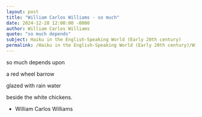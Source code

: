 ```yaml
---
layout: post
title: "William Carlos Williams - so much"
date: 2024-12-28 12:00:00 -0000
author: William Carlos Williams
quote: "so much depends"
subject: Haiku in the English-Speaking World (Early 20th century)
permalink: /Haiku in the English-Speaking World (Early 20th century)/William Carlos Williams/William Carlos Williams - so much
---
```


so much depends
upon

a red wheel
barrow

 glazed with rain
water

beside the white
chickens.

- William Carlos Williams
